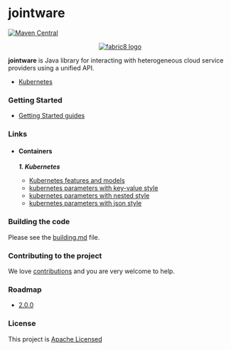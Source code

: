 jointware
=======

[![Maven Central](https://maven-badges.herokuapp.com/maven-central/io.fabric8/fabric8-project/badge.svg?style=flat-square)](https://maven-badges.herokuapp.com/maven-central/io.fabric8/fabric8-project/)

<p align="center">
  <a href="https://github.com/isdream/jointware">
  	<img src="https://avatars1.githubusercontent.com/u/19262176?s=200&v=4" alt="fabric8 logo"/>
  </a>
</p>

<b>jointware</b> is Java library for interacting with heterogeneous cloud service providers using a unified API.

* <a href="http://kubernetes.io/">Kubernetes</a>

### Getting Started

* [Getting Started guides](get-started.md)


### Links

- #### Containers

  **_1. Kubernetes_**
  
    * [Kubernetes features and models](docs/containers/kubernetes/kind-model.md) 
    * [kubernetes parameters with key-value style](docs/containers/kubernetes/model-parameters-kv.md)
    * [kubernetes parameters with nested style](docs/containers/kubernetes/model-parameters-nested.md)
    * [kubernetes parameters with json style](docs/containers/kubernetes/model-parameters-json.md)

### Building the code

Please see the [building.md](docs/building.md) file.

### Contributing to the project

We love [contributions](docs/contributing.md) and you are very welcome to help.

### Roadmap

* [2.0.0](docs/roadmaps/roadmap-2.0.0.md)


### License

This project is [Apache Licensed](license.txt)
